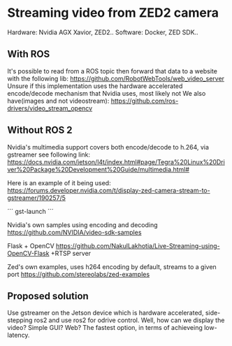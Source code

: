 # Streaming video from ZED2 camera

Hardware: Nvidia AGX Xavior, ZED2..
Software: Docker, ZED SDK..

## With ROS

It's possible to read from a ROS topic then forward that data to a website with the following lib:
https://github.com/RobotWebTools/web_video_server
Unsure if this implementation uses the hardware accelerated encode/decode mechanism that Nvidia uses, most likely
not
We also have(images and not videostream):
https://github.com/ros-drivers/video_stream_opencv

 
## Without ROS 2

Nvidia's multimedia support covers both encode/decode to h.264, via gstreamer see following link:
https://docs.nvidia.com/jetson/l4t/index.html#page/Tegra%20Linux%20Driver%20Package%20Development%20Guide/multimedia.html#

Here is an example of it being used: 
https://forums.developer.nvidia.com/t/display-zed-camera-stream-to-gstreamer/190257/5

´´´
gst-launch
´´´

Nvidia's own samples using encoding and decoding
https://github.com/NVIDIA/video-sdk-samples

Flask + OpenCV
https://github.com/NakulLakhotia/Live-Streaming-using-OpenCV-Flask
+RTSP server

Zed's own examples, uses h264 encoding by default, streams to a given port
https://github.com/stereolabs/zed-examples



## Proposed solution

Use gstreamer on the Jetson device which is hardware accelerated, side-stepping ros2 and use ros2 for odrive control.
Well, how can we display the video? Simple GUI? Web? The fastest option, in terms of achieveing low-latency.




